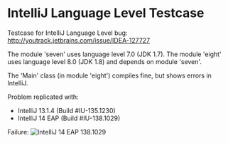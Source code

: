 IntelliJ Language Level Testcase
================================

Testcase for IntelliJ Language Level bug: http://youtrack.jetbrains.com/issue/IDEA-127727

The module 'seven' uses language level 7.0 (JDK 1.7). The module 'eight' uses language level 8.0 (JDK 1.8) and depends on module 'seven'.

The 'Main' class (in module 'eight') compiles fine, but shows errors in IntelliJ.

Problem replicated with:
* IntelliJ 13.1.4 (Build #IU-135.1230)
* IntelliJ 14 EAP (Build #IU-138.1029)

Failure:
![IntelliJ 14 EAP 138.1029](https://raw.github.com/eveoh/intellij-language-level-testcase/master/intellij-14-eap-138-1029.png)
